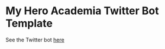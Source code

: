 # My Hero Academia Twitter Bot Template

See the Twitter bot [here](https://twitter.com/mha_screencaps)
